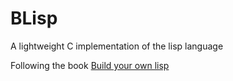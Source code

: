 BLisp
=====

A lightweight C implementation of the lisp language

Following the book [Build your own lisp](http://www.buildyourownlisp.com/)